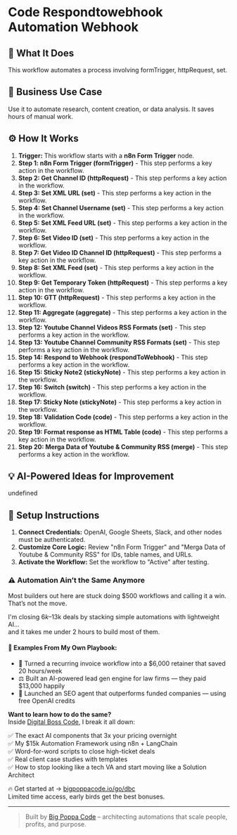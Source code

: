 # Code Respondtowebhook Automation Webhook

## 🚀 What It Does
This workflow automates a process involving formTrigger, httpRequest, set.

## 💼 Business Use Case
Use it to automate research, content creation, or data analysis. It saves hours of manual work.

## ⚙️ How It Works
1.  **Trigger:** This workflow starts with a **n8n Form Trigger** node.
2. **Step 1: n8n Form Trigger (formTrigger)** - This step performs a key action in the workflow.
3. **Step 2: Get Channel ID (httpRequest)** - This step performs a key action in the workflow.
4. **Step 3: Set XML URL (set)** - This step performs a key action in the workflow.
5. **Step 4: Set Channel Username (set)** - This step performs a key action in the workflow.
6. **Step 5: Set XML Feed URL (set)** - This step performs a key action in the workflow.
7. **Step 6: Set Video ID (set)** - This step performs a key action in the workflow.
8. **Step 7: Get Video ID Channel ID (httpRequest)** - This step performs a key action in the workflow.
9. **Step 8: Set XML Feed (set)** - This step performs a key action in the workflow.
10. **Step 9: Get Temporary Token (httpRequest)** - This step performs a key action in the workflow.
11. **Step 10: GTT (httpRequest)** - This step performs a key action in the workflow.
12. **Step 11: Aggregate (aggregate)** - This step performs a key action in the workflow.
13. **Step 12: Youtube Channel Videos RSS Formats (set)** - This step performs a key action in the workflow.
14. **Step 13: Youtube Channel Community RSS Formats (set)** - This step performs a key action in the workflow.
15. **Step 14: Respond to Webhook (respondToWebhook)** - This step performs a key action in the workflow.
16. **Step 15: Sticky Note2 (stickyNote)** - This step performs a key action in the workflow.
17. **Step 16: Switch (switch)** - This step performs a key action in the workflow.
18. **Step 17: Sticky Note (stickyNote)** - This step performs a key action in the workflow.
19. **Step 18: Validation Code (code)** - This step performs a key action in the workflow.
20. **Step 19: Format response as HTML Table (code)** - This step performs a key action in the workflow.
21. **Step 20: Merga Data of Youtube & Community RSS (merge)** - This step performs a key action in the workflow.

## 💡 AI-Powered Ideas for Improvement
undefined

## 🔧 Setup Instructions
1. **Connect Credentials:** OpenAI, Google Sheets, Slack, and other nodes must be authenticated.
2. **Customize Core Logic:** Review "n8n Form Trigger" and "Merga Data of Youtube & Community RSS" for IDs, table names, and URLs.
3. **Activate the Workflow:** Set the workflow to "Active" after testing.

### ⚠️ Automation Ain’t the Same Anymore

Most builders out here are stuck doing $500 workflows and calling it a win.  
That’s not the move.  

I'm closing $6k–$13k deals by stacking simple automations with lightweight AI...  
and it takes me under 2 hours to build most of them.

#### 🧠 Examples From My Own Playbook:
- 🔁 Turned a recurring invoice workflow into a $6,000 retainer that saved 20 hours/week  
- ⚖️ Built an AI-powered lead gen engine for law firms — they paid $13,000 happily  
- 🚀 Launched an SEO agent that outperforms funded companies — using free OpenAI credits  

**Want to learn how to do the same?**  
Inside [Digital Boss Code](https://bigpoppacode.io/go/dbc), I break it all down:

✅ The exact AI components that 3x your pricing overnight  
✅ My $15k Automation Framework using n8n + LangChain  
✅ Word-for-word scripts to close high-ticket deals  
✅ Real client case studies with templates  
✅ How to stop looking like a tech VA and start moving like a Solution Architect  

🔥 Get started at → [bigpoppacode.io/go/dbc](https://bigpoppacode.io/go/dbc)  
Limited time access, early birds get the best bonuses.

---
> Built by [Big Poppa Code](https://bigpoppacode.io) – architecting automations that scale people, profits, and purpose.
